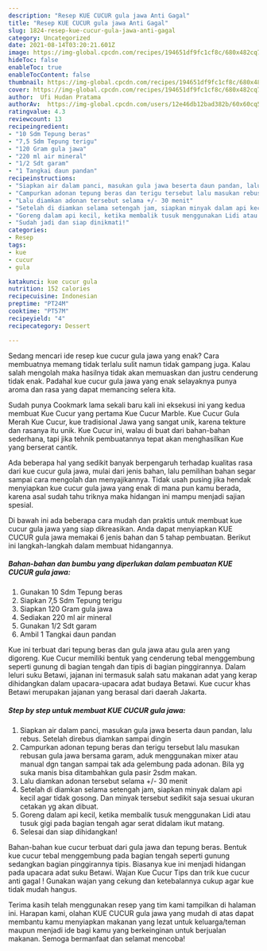 ```yaml
---
description: "Resep KUE CUCUR gula jawa Anti Gagal"
title: "Resep KUE CUCUR gula jawa Anti Gagal"
slug: 1824-resep-kue-cucur-gula-jawa-anti-gagal
category: Uncategorized
date: 2021-08-14T03:20:21.601Z
image: https://img-global.cpcdn.com/recipes/194651df9fc1cf8c/680x482cq70/kue-cucur-gula-jawa-foto-resep-utama.jpg
hideToc: false
enableToc: true
enableTocContent: false
thumbnail: https://img-global.cpcdn.com/recipes/194651df9fc1cf8c/680x482cq70/kue-cucur-gula-jawa-foto-resep-utama.jpg
cover: https://img-global.cpcdn.com/recipes/194651df9fc1cf8c/680x482cq70/kue-cucur-gula-jawa-foto-resep-utama.jpg
author:  Ufi Hudan Pratama
authorAv:  https://img-global.cpcdn.com/users/12e46db12bad382b/60x60cq50/avatar.jpg
ratingvalue: 4.3
reviewcount: 13
recipeingredient:
- "10 Sdm Tepung beras"
- "7,5 Sdm Tepung terigu"
- "120 Gram gula jawa"
- "220 ml air mineral"
- "1/2 Sdt garam"
- "1 Tangkai daun pandan"
recipeinstructions:
- "Siapkan air dalam panci, masukan gula jawa beserta daun pandan, lalu rebus. Setelah direbus diamkan sampai dingin"
- "Campurkan adonan tepung beras dan terigu tersebut lalu masukan rebusan gula jawa bersama garam, aduk menggunakan mixer atau manual dgn tangan sampai tak ada gelembung pada adonan. Bila yg suka manis bisa ditambahkan gula pasir 2sdm makan."
- "Lalu diamkan adonan tersebut selama +/- 30 menit"
- "Setelah di diamkan selama setengah jam, siapkan minyak dalam api kecil agar tidak gosong. Dan minyak tersebut sedikit saja sesuai ukuran cetakan yg akan dibuat."
- "Goreng dalam api kecil, ketika membalik tusuk menggunakan Lidi atau tusuk gigi pada bagian tengah agar serat didalam ikut matang."
- "Sudah jadi dan siap dinikmati!"
categories:
- Resep
tags:
- kue
- cucur
- gula

katakunci: kue cucur gula 
nutrition: 152 calories
recipecuisine: Indonesian
preptime: "PT24M"
cooktime: "PT57M"
recipeyield: "4"
recipecategory: Dessert

---
```



Sedang mencari ide resep kue cucur gula jawa yang enak? Cara membuatnya memang tidak terlalu sulit namun tidak gampang juga. Kalau salah mengolah maka hasilnya tidak akan memuaskan dan justru cenderung tidak enak. Padahal kue cucur gula jawa yang enak selayaknya punya aroma dan rasa yang dapat memancing selera kita.


Sudah punya Cookmark lama sekali baru kali ini eksekusi ini yang kedua membuat Kue Cucur yang pertama Kue Cucur Marble. Kue Cucur Gula Merah Kue Cucur, kue tradisional Jawa yang sangat unik, karena tekture dan rasanya itu unik. Kue Cucur ini, walau di buat dari bahan-bahan sederhana, tapi jika tehnik pembuatannya tepat akan menghasilkan Kue yang berserat cantik.

Ada beberapa hal yang sedikit banyak berpengaruh terhadap kualitas rasa dari kue cucur gula jawa, mulai dari jenis bahan, lalu pemilihan bahan segar sampai cara mengolah dan menyajikannya. Tidak usah pusing jika hendak menyiapkan kue cucur gula jawa yang enak di mana pun kamu berada, karena asal sudah tahu triknya maka hidangan ini mampu menjadi sajian spesial.


Di bawah ini ada beberapa cara mudah dan praktis untuk membuat kue cucur gula jawa yang siap dikreasikan. Anda dapat menyiapkan KUE CUCUR gula jawa memakai 6 jenis bahan dan 5 tahap pembuatan. Berikut ini langkah-langkah dalam membuat hidangannya.

<!--inarticleads1-->

##### Bahan-bahan dan bumbu yang diperlukan dalam pembuatan KUE CUCUR gula jawa:

1. Gunakan 10 Sdm Tepung beras
1. Siapkan 7,5 Sdm Tepung terigu
1. Siapkan 120 Gram gula jawa
1. Sediakan 220 ml air mineral
1. Gunakan 1/2 Sdt garam
1. Ambil 1 Tangkai daun pandan


Kue ini terbuat dari tepung beras dan gula jawa atau gula aren yang digoreng. Kue Cucur memiliki bentuk yang cenderung tebal menggembung seperti gunung di bagian tengah dan tipis di bagian pinggirannya. Dalam leluri suku Betawi, jajanan ini termasuk salah satu makanan adat yang kerap dihidangkan dalam upacara-upacara adat budaya Betawi. Kue cucur khas Betawi merupakan jajanan yang berasal dari daerah Jakarta. 

<!--inarticleads2-->

##### Step by step untuk membuat KUE CUCUR gula jawa:

1. Siapkan air dalam panci, masukan gula jawa beserta daun pandan, lalu rebus. Setelah direbus diamkan sampai dingin
1. Campurkan adonan tepung beras dan terigu tersebut lalu masukan rebusan gula jawa bersama garam, aduk menggunakan mixer atau manual dgn tangan sampai tak ada gelembung pada adonan. Bila yg suka manis bisa ditambahkan gula pasir 2sdm makan.
1. Lalu diamkan adonan tersebut selama +/- 30 menit
1. Setelah di diamkan selama setengah jam, siapkan minyak dalam api kecil agar tidak gosong. Dan minyak tersebut sedikit saja sesuai ukuran cetakan yg akan dibuat.
1. Goreng dalam api kecil, ketika membalik tusuk menggunakan Lidi atau tusuk gigi pada bagian tengah agar serat didalam ikut matang.
1. Selesai dan siap dihidangkan!

Bahan-bahan kue cucur terbuat dari gula jawa dan tepung beras. Bentuk kue cucur tebal menggembung pada bagian tengah seperti gunung sedangkan bagian pinggirannya tipis. Biasanya kue ini menjadi hidangan pada upacara adat suku Betawi. Wajan Kue Cucur Tips dan trik kue cucur anti gagal ! Gunakan wajan yang cekung dan ketebalannya cukup agar kue tidak mudah hangus. 

Terima kasih telah menggunakan resep yang tim kami tampilkan di halaman ini. Harapan kami, olahan KUE CUCUR gula jawa yang mudah di atas dapat membantu kamu menyiapkan makanan yang lezat untuk keluarga/teman maupun menjadi ide bagi kamu yang berkeinginan untuk berjualan makanan. Semoga bermanfaat dan selamat mencoba!
